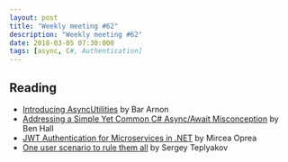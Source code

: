 ```yaml
---
layout: post
title: "Weekly meeting #62"
description: "Weekly meeting #62"
date: 2018-03-05 07:30:000
tags: [async, C#, Authentication]
--- 
```


## Reading

* [Introducing AsyncUtilities](http://blog.i3arnon.com/2018/02/05/async-utilities/) by Bar Arnon
* [Addressing a Simple Yet Common C# Async/Await Misconception](https://www.codeproject.com/Articles/1229574/Addressing-a-simple-yet-common-Csharp-Async-Await) by Ben Hall
* [JWT Authentication for Microservices in .NET](https://www.red-gate.com/simple-talk/dotnet/c-programming/jwt-authentication-microservices-net/) by Mircea Oprea
* [One user scenario to rule them all](https://blogs.msdn.microsoft.com/seteplia/2018/02/14/one-user-scenario-to-rule-them-all/) by Sergey Teplyakov
